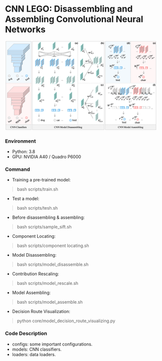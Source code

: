 # CNN LEGO: Disassembling and Assembling Convolutional Neural Networks

![图片](framework.png)

### Environment

+ Python: 3.8
+ GPU: NVIDIA A40 / Quadro P6000

### Command

* Training a pre-trained model:
> bash scripts/train.sh

* Test a model:
> bash scripts/tesh.sh

* Before disassembling & assembling:
> bash scripts/sample_sift.sh  

* Component Locating:
> bash scripts/component locating.sh

* Model Disassembling:
> bash scripts/model_disassemble.sh

* Contribution Rescaling:
> bash scripts/model_rescale.sh

* Model Assembling:
> bash scripts/model_assemble.sh

* Decision Route Visualization:
> python core/model_decision_route_visualizing.py

### Code Description

* configs: some important configurations.
* models: CNN classifiers.
* loaders: data loaders.

